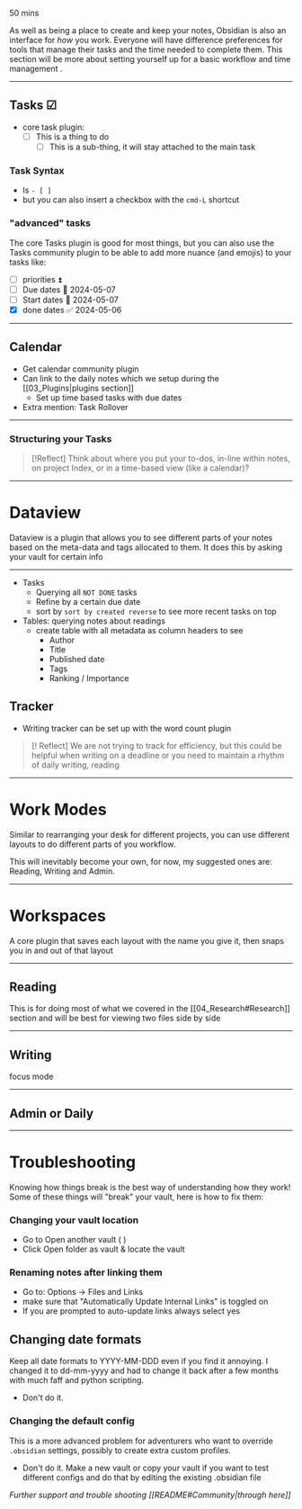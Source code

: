 50 mins

As well as being a place to create and keep your notes, Obsidian is also an interface for _how_ you work. Everyone will have difference preferences for tools that manage their tasks and the time needed to complete them. This section will be more about setting yourself up for a basic workflow and time management .

---
## Tasks ☑
- core task plugin:
	- [ ] This is a thing to do
		- [ ] This is a sub-thing, it will stay attached to the main task
### Task Syntax 
- Is `- [ ] `
- but you can also insert a checkbox with the `cmd-L` shortcut
### "advanced" tasks
The core Tasks plugin is good for most things, but you can also use the Tasks community plugin to be able to add more nuance (and emojis) to your tasks like:
- [ ] priorities ⏫ 
- [ ] Due dates 📅 2024-05-07 
- [ ] Start dates 🛫 2024-05-07 
- [x] done dates ✅ 2024-05-06

---
## Calendar 
- Get calendar community plugin
- Can link to the daily notes which we setup during the [[03_Plugins|plugins section]] 
	- Set up time based tasks with due dates
- Extra mention: Task Rollover

---
### Structuring your Tasks

> [!Reflect]
> Think about where you put your to-dos, in-line within notes, on project Index, or in a time-based view (like a calendar)?

---
# Dataview
Dataview is a plugin that allows you to see different parts of your notes based on the meta-data and tags allocated to them. It does this by asking your vault for certain info

---

- Tasks
	- Querying all `NOT DONE` tasks
	- Refine by a certain due date
	- sort by `sort by created reverse` to see more recent tasks on top
- Tables: querying notes about readings
	- create table with all metadata as column headers to see
		- Author
		- Title
		- Published date
		- Tags
		- Ranking / Importance
## Tracker
- Writing tracker can be set up with the word count plugin

> [! Reflect]
> We are not trying to track for efficiency, but this could be helpful when writing on a deadline or you need to maintain a rhythm of daily writing, reading

---
# Work Modes
Similar to rearranging your desk for different projects, you can use different layouts to do different parts of you workflow.

This will inevitably become your own, for now, my suggested ones are: Reading, Writing and Admin. 

---
# Workspaces
A core plugin that saves each layout with the name you give it, then snaps you in and out of that layout 

---
## Reading
This is for doing most of what we covered in the [[04_Research#Research]] section and will be best for viewing two files side by side

---
## Writing
focus mode

---
## Admin or Daily

---
# Troubleshooting 
Knowing how things break is the best way of understanding how they work! Some of these things will "break" your vault, here is how to fix them:
### Changing your vault location 
- Go to Open another vault ( )
- Click Open folder as vault & locate the vault
### Renaming notes after linking them
- Go to: Options -> Files and Links
- make sure that "Automatically Update Internal Links" is toggled on
- If you are prompted to auto-update links always select yes

## Changing date formats
Keep all date formats to YYYY-MM-DDD even if you find it annoying. I changed it to dd-mm-yyyy and had to change it back after a few months with much faff and python scripting.
- Don't do it.
### Changing the default config 
This is a more advanced problem for adventurers who want to override `.obsidian` settings, possibly to create extra custom profiles.
- Don't do it. Make a new vault or copy your vault if you want to test different configs and do that by editing the existing .obsidian file

_Further support and trouble shooting [[README#Community|through here]]_
